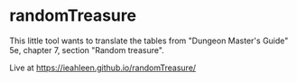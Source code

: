 # randomTreasure

This little tool wants to translate the tables from "Dungeon Master's Guide" 5e, chapter 7, section "Random treasure".

Live at https://ieahleen.github.io/randomTreasure/